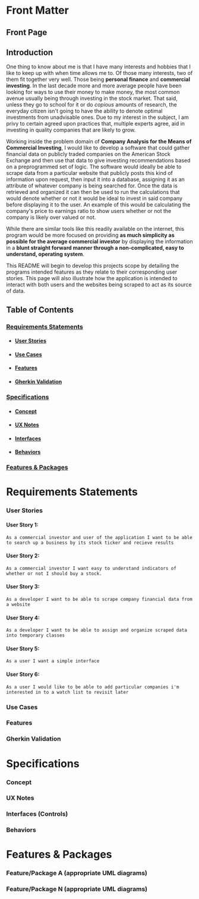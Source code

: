 # Front Matter
## Front Page

## Introduction
  One thing to know about me is that I have many interests and hobbies that I like to keep up with when time allows me to. Of those many interests, two of them fit together very well. Those being **personal finance** and **commercial investing**. In the last decade more and more average people have been looking for ways to use their money to make money, the most common avenue usually being through investing in the stock market. That said, unless they go to school for it or do _copious_ amounts of research, the everyday citizen isn't going to have the ability to denote optimal investments from unadvisable ones. Due to my interest in the subject, I am privy to certain agreed upon practices that, multiple experts agree, aid in investing in quality companies that are likely to grow. 
  
  Working inside the problem domain of **Company Analysis for the Means of Commercial Investing**, I would like to develop a software that could gather financial data on publicly traded companies on the American Stock Exchange and then use that data to give investing recommendations based on a preprogrammed set of logic. The software would ideally be able to scrape data from a particular website that publicly posts this kind of information upon request, then input it into a database, assigning it as an attribute of whatever company is being searched for. Once the data is retrieved and organized it can then be used to run the calculations that would denote whether or not it would be ideal to invest in said company before displaying it to the user. An example of this would be calculating the company's price to earnings ratio to show users whether or not the company is likely over valued or not. 

  While there are similar tools like this readily available on the internet, this program would be more focused on providing **as much simplicity as possible for the average commercial investor** by displaying the information in a **blunt straight forward manner through a non-complicated, easy to understand, operating system**. 

  This README will begin to develop this projects scope by detailing the programs intended features as they relate to their corresponding user stories. This page will also illustrate how the application is intended to interact with both users and the websites being scraped to act as its source of data. 
## Table of Contents
### [Requirements Statements](#requirements-statements)
* #### [User Stories](#user-stories)
* #### [Use Cases](#use-cases)
* #### [Features](#features)
* #### [Gherkin Validation](#gherkin-validation)
### [Specifications](#specifications)
* #### [Concept](#concept)
* #### [UX Notes](#ux-notes)
* #### [Interfaces](#interfaces)
* #### [Behaviors](#behaviors)
### [Features & Packages](#features&packages)

# Requirements Statements <a name="requirements-statements"></a>
### User Stories <a name="user-stories"></a>
#### User Story 1:
    As a commercial investor and user of the application I want to be able to search up a business by its stock ticker and recieve results
#### User Story 2:
    As a commercial investor I want easy to understand indicators of whether or not I should buy a stock.
#### User Story 3:
    As a developer I want to be able to scrape company financial data from a website 
#### User Story 4:
    As a developer I want to be able to assign and organize scraped data into temporary classes 
#### User Story 5:
    As a user I want a simple interface
#### User Story 6:
    As a user I would like to be able to add particular companies i'm interested in to a watch list to revisit later

### Use Cases <a name="use-cases"></a>
### Features <a name="features"></a>
### Gherkin Validation <a name="gherkin-validation"></a>

# Specifications <a name="specifications"></a>
### Concept <a name="concept"></a>
### UX Notes <a name="ux-notes"></a>
### Interfaces (Controls) <a name="interfaces"></a>
### Behaviors <a name="behaviors"></a>

# Features & Packages <a name="features&packages"></a>
### Feature/Package A (appropriate UML diagrams)
### Feature/Package N (appropriate UML diagrams)
